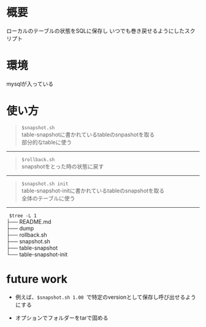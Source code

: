 
# 概要
ローカルのテーブルの状態をSQLに保存し
いつでも巻き戻せるようにしたスクリプト

# 環境
mysqlが入っている


# 使い方

>   `$snapshot.sh `  
>   table-snapshotに書かれているtableのsnpashotを取る  
>   部分的なtableに使う

----

>   `$rollback.sh `  
>   snapshotをとった時の状態に戻す

----

>   `$snapshot.sh init`  
>   table-snapshot-initに書かれているtableのsnapshotを取る  
>   全体のテーブルに使う

----

`
$tree -L 1`  
├──  README.md  
├──  dump  
├──  rollback.sh  
├──  snapshot.sh  
├──  table-snapshot  
└──  table-snapshot-init  

# future work
- 例えば、`$snapshot.sh 1.00 `で特定のversionとして保存し呼び出せるようにする

- オプションでフォルダーをtarで固める
